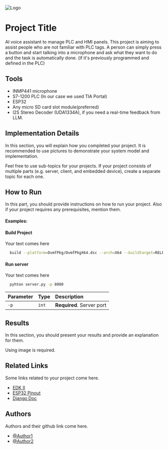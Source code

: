 
![Logo](https://via.placeholder.com/600x150?text=Your+Logo+Here+600x150)


# Project Title

AI voice assistant to manage PLC and HMI panels.
This project is aiming to assist people who are not familiar with PLC tags. 
A person can simply press a button and start talking into a microphone and ask what they want to do and the task is automatically done. (if it's previously programmed and defined in the PLC)

## Tools
- INMP441 microphone
- S7-1200 PLC (In our case we used TIA Portal)
- ESP32
- Any micro SD card slot module(preferred)
- I2S Stereo Decoder (UDA1334A), if you need a real-time feedback from LLM. 


## Implementation Details

In this section, you will explain how you completed your project. It is recommended to use pictures to demonstrate your system model and implementation.


Feel free to use sub-topics for your projects. If your project consists of multiple parts (e.g. server, client, and embedded device), create a separate topic for each one.

## How to Run

In this part, you should provide instructions on how to run your project. Also if your project requires any prerequisites, mention them. 

#### Examples:
#### Build Project
Your text comes here
```bash
  build --platform=OvmfPkg/OvmfPkgX64.dsc --arch=X64 --buildtarget=RELEASE --tagname=GCC5
```

#### Run server
Your text comes here
```bash
  pyhton server.py -p 8080
```

| Parameter | Type     | Description                |
| :-------- | :------- | :------------------------- |
| `-p` | `int` | **Required**. Server port |



## Results
In this section, you should present your results and provide an explanation for them.

Using image is required.

## Related Links
Some links related to your project come here.
 - [EDK II](https://github.com/tianocore/edk2)
 - [ESP32 Pinout](https://randomnerdtutorials.com/esp32-pinout-reference-gpios/)
 - [Django Doc](https://docs.djangoproject.com/en/5.0/)


## Authors
Authors and their github link come here.
- [@Author1](https://github.com/Sharif-University-ESRLab)
- [@Author2](https://github.com/Sharif-University-ESRLab)

